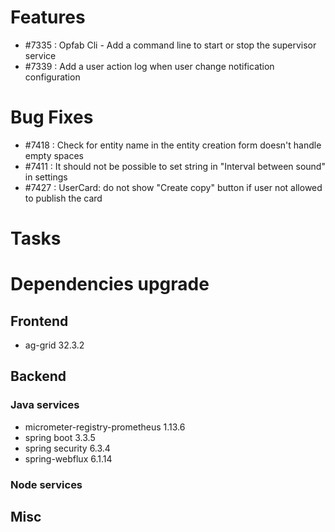 
# Features
- #7335 : Opfab Cli - Add a command line to start or stop the supervisor service
- #7339 : Add a user action log when user change notification configuration

# Bug Fixes
- #7418 : Check for entity name in the entity creation form doesn't handle empty spaces
- #7411 : It should not be possible to set string in "Interval between sound" in settings
- #7427 : UserCard: do not show "Create copy" button if user not allowed to publish the card

# Tasks


# Dependencies upgrade

## Frontend

- ag-grid 32.3.2
  
## Backend 

### Java services 

- micrometer-registry-prometheus 1.13.6
- spring boot 3.3.5
- spring security 6.3.4
- spring-webflux 6.1.14

### Node services


## Misc 






